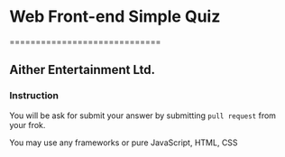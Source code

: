 # Web Front-end Simple Quiz
=============================

## Aither Entertainment Ltd.

### Instruction

You will be ask for submit your answer by submitting `pull request` from your frok.

You may use any frameworks or pure JavaScript, HTML, CSS
